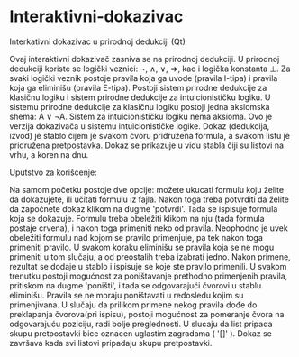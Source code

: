 # Interaktivni-dokazivac
Interkativni dokazivac u prirodnoj dedukciji (Qt)

Ovaj interaktivni dokazivač zasniva se na prirodnoj dedukciji. U prirodnoj dedukciji koriste se logički veznici:
¬, ∧, ∨, ⇒, kao i logička konstanta ⊥. Za svaki logički veznik postoje pravila koja ga uvode (pravila I-tipa) i pravila koja ga eliminišu (pravila E-tipa). Postoji sistem prirodne dedukcije za klasičnu logiku i sistem prirodne dedukcije za intuicionističku logiku. U sistemu prirodne dedukcije za klasičnu logiku postoji jedna aksiomska shema: A ∨ ¬A. Sistem za intuicionističku logiku nema aksioma. Ovo je verzija dokazivača u sistemu intuicionističke logike.
Dokaz (dedukcija, izvod) je stablo čijem je svakom čvoru pridružena formula, a svakom listu je pridružena pretpostavka. Dokaz se prikazuje u vidu stabla čiji su listovi na vrhu, a koren na dnu.

Uputstvo za korišćenje:

Na samom početku postoje dve opcije: možete ukucati formulu koju želite da dokazujete, ili učitati formulu iz fajla.
Nakon toga treba potvrditi da želite da započnete dokaz klikom na dugme 'potvrdi'. Tada se ispisuje formula koja se dokazuje. Formulu treba obeležiti klikom na nju (tada formula postaje crvena), i nakon toga primeniti neko od pravila. Neophodno je uvek obeležiti formulu nad kojom se pravilo primenjuje, pa tek nakon toga primeniti pravilo.
U svakom koraku eliminišu se pravila koja se ne mogu primeniti u tom slučaju, a od preostalih treba izabrati jedno. Nakon primene, rezultat se dodaje u stablo i ispisuje se koje ste pravilo primenili. U svakom trenutku postoji mogućnost za poništavanje prethodno primenjenih pravila, pritiskom na dugme 'poništi', i tada se odgovarajući čvorovi u stablu eliminišu. Pravila se ne moraju poništavati u redosledu kojim su primenjivana. U slučaju da prilikom primene nekog pravila dođe do preklapanja čvorova(pri ispisu), postoji mogućnost za pomeranje čvora na odgovarajuću poziciju, radi bolje preglednosti.
U slucaju da list pripada skupu pretpostavki bice oznacen uglastim zagradama ( '[]' ). Dokaz se završava kada svi listovi pripadaju skupu pretpostavki.
